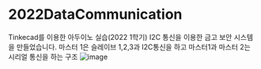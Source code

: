 # 2022DataCommunication
Tinkecad를 이용한 아두이노 실습(2022 1학기)
I2C 통신을 이용한 금고 보안 시스템을 만들었습니다.
마스터 1은 슬레이브 1,2,3과 I2C통신을 하고 마스터1과 마스터 2는 시리얼 통신을 하는 구조
![image](https://user-images.githubusercontent.com/78005321/228276936-16692f39-95f3-42b2-b3fe-f363ad182990.png)
